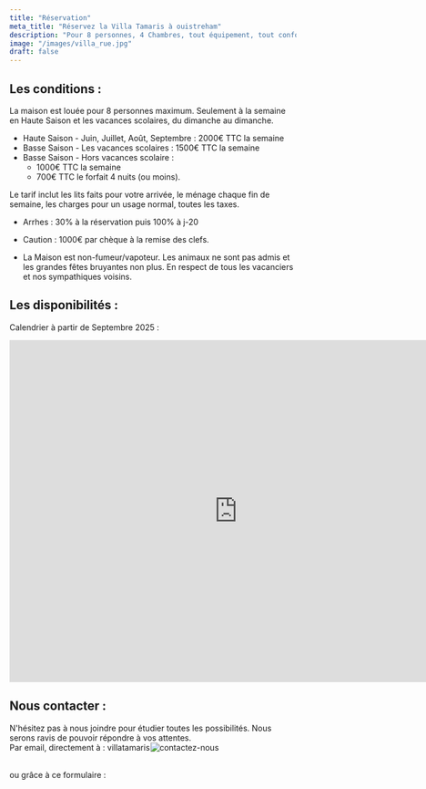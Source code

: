 ```yaml
---
title: "Réservation"
meta_title: "Réservez la Villa Tamaris à ouistreham"
description: "Pour 8 personnes, 4 Chambres, tout équipement, tout confort, prestation haut de gamme."
image: "/images/villa_rue.jpg"
draft: false
---
```


<h2> Les conditions : </h2>
La maison est louée pour 8 personnes maximum. Seulement à la semaine en Haute Saison et les vacances scolaires, du dimanche au dimanche.

- Haute Saison - Juin, Juillet, Août, Septembre : 2000€ TTC la semaine
- Basse Saison - Les vacances scolaires : 1500€ TTC la semaine 
- Basse Saison - Hors vacances scolaire :
    - 1000€ TTC la semaine
    - 700€ TTC le forfait 4 nuits (ou moins).

Le tarif inclut les lits faits pour votre arrivée, le ménage chaque fin de semaine,  les charges pour un usage normal, toutes les taxes. 

- Arrhes : 30% à la réservation puis 100% à j-20 

- Caution : 1000€ par chèque à la remise des clefs. 

- La Maison est non-fumeur/vapoteur. Les animaux ne sont pas admis et les grandes fêtes bruyantes non plus. En respect de tous les vacanciers et nos sympathiques voisins. 

<h2>Les disponibilités : </h2> 

 Calendrier à partir de Septembre 2025 :

<iframe src="https://calendar.google.com/calendar/embed?height=600&wkst=7&ctz=Europe%2FParis&showPrint=0&showTz=0&showTabs=0&src=Y2Q1OTBhN2E4ZmU4YmViZmYzMzM4NjUyZTE3ZWE5YjMxMGNmZmMzNDdmZjg4ZjhkYTdmNTMxZmYzNWI0MTAzNEBncm91cC5jYWxlbmRhci5nb29nbGUuY29t&color=%23795548" style="border-width:0" width="800" height="600" frameborder="0" scrolling="no"></iframe>

<br/>
<h2>Nous contacter  :</h2>
N'hésitez pas à nous joindre pour étudier toutes les possibilités. Nous serons ravis de pouvoir répondre à vos attentes.
<br/>
  Par email, directement à : 
  <span class="text-lg md:text-xl font-semibold" style="display: inline-block; white-space: nowrap;">
    <span style="margin-right: -0.1em;">villatamaris</span>
    <img
      src="/images/contact.png"
      alt="contactez-nous"
      class="inline align-middle w-auto h-6"
      style="margin-left: -0.1em;"
    />
  </span>


<br/>ou grâce à ce formulaire : 
<!-- 
<script src="https://static.elfsight.com/platform/platform.js" async></script>
<div class="elfsight-app-af01e587-b07e-4113-bfb9-298c937d72b2 text-center" data-elfsight-app-lazy></div>
-->

<div style="width:100%;height:500px;" data-fillout-id="1s56dizCvrus" data-fillout-embed-type="standard" data-fillout-inherit-parameters data-fillout-dynamic-resize></div><script src="https://server.fillout.com/embed/v1/"></script>